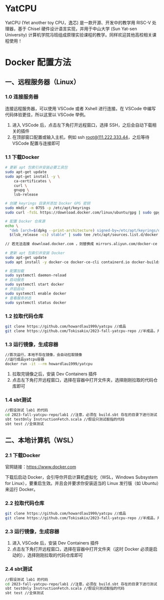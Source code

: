 # YatCPU

YatCPU (Yet another toy CPU，逸芯) 是一款开源、开发中的教学用 RISC-V 处理器，基于 Chisel 硬件设计语言实现，并用于中山大学 (Sun Yat-sen University) 计算机学院冯班组成原理实验课程的教学。同样欢迎其他高校相关课程使用！



# Docker 配置方法

## 一、远程服务器（Linux）

### 1.0 连接服务器

连接远程服务器，可以使用 VSCode 或者 Xshell 进行连接。在 VSCode 中编写代码体验更佳，所以这里以 VSCode 举例。

1. 进入 VSCode 后，点击左下角打开远程窗口，选择 SSH，之后会自动下载相关的插件
2. 在顶部窗口配置或输入主机，例如 ssh root@111.222.333.44，之后等待 VSCode 配置与连接即可

### 1.1 下载Docker

```bash
# 更新 apt 包索引并安装必要工具包
sudo apt-get update
sudo apt-get install -y \
    ca-certificates \
    curl \
    gnupg \
    lsb-release

# 创建 keyrings 目录并添加 Docker GPG 密钥
sudo mkdir -m 0755 -p /etc/apt/keyrings
sudo curl -fsSL https://download.docker.com/linux/ubuntu/gpg | sudo gpg --dearmor -o /etc/apt/keyrings/docker.gpg

# 配置 Docker 仓库源
echo \
  "deb [arch=$(dpkg --print-architecture) signed-by=/etc/apt/keyrings/docker.gpg] https://download.docker.com/linux/ubuntu \
  $(lsb_release -cs) stable" | sudo tee /etc/apt/sources.list.d/docker.list > /dev/null
  
// 若无法连接 download.docker.com ，则替换成 mirrors.aliyun.com/docker-ce
      
# 更新 apt 包索引并安装 Docker
sudo apt-get update
sudo apt install -y docker-ce docker-ce-cli containerd.io docker-buildx-plugin docker-compose-plugin

# 配置加载
sudo systemctl daemon-reload
# 启动服务
sudo systemctl start docker
# 开启启动
sudo systemctl enable docker
# 查看服务状态
sudo systemctl status docker
```

### 1.2 拉取代码仓库

```bash
git clone https://github.com/howardlau1999/yatcpu //成品
git clone https://github.com/Tokisakix/2023-fall-yatcpu-repo //半成品，用于实验
```

### 1.3 运行镜像，生成容器

```bash
//首次运行，本地不存在镜像，会自动拉取镜像
//运行成品yatcpu容器
docker run -it --rm howardlau1999/yatcpu
```

1. 拉取完镜像之后，安装 Dev Containers 插件
2. 点击左下角打开远程窗口，选择在容器中打开文件夹，选择刚刚拉取的代码仓库即可

### 1.4 sbt测试

```bash
//假设测试 lab1 的代码
cd 2023-fall-yatcpu-repo/lab1 //注意，必须在 build.sbt 存在的目录下进行测试
sbt testOnly InstructionFetch.scala //假设只测试取指的代码
sbt test //全体测试
```



## 二、本地计算机（WSL）

### 2.1 下载Docker

官网链接：https://www.docker.com

下载后启动 Docker，会引导你开启计算机虚拟化（WSL，Windows Subsystem for Linux），要重启生效。并且会并要求你安装适当的 Linux 发行版（如 Ubuntu）来运行 Docker。

### 2.2 拉取代码仓库

```bash
git clone https://github.com/howardlau1999/yatcpu //成品
git clone https://github.com/Tokisakix/2023-fall-yatcpu-repo //半成品，用于实验
```

### 2.3 运行镜像，生成容器

1. 进入 VSCode 后，安装 Dev Containers 插件
2. 点击左下角打开远程窗口，选择在容器中打开文件夹（这时 Docker 必须是启动的），选择刚刚拉取的代码仓库即可

### 2.4 sbt测试

```bash
//假设测试 lab1 的代码
cd 2023-fall-yatcpu-repo/lab1 //注意，必须在 build.sbt 存在的目录下进行测试
sbt testOnly InstructionFetch.scala //假设只测试取指的代码
sbt test //全体测试
```